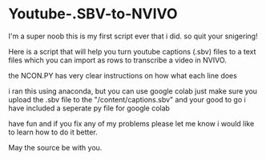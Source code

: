 # Youtube-.SBV-to-NVIVO
I'm a super noob this is my first script ever that i did. so quit your snigering!

Here is a script that will help you turn youtube captions (.sbv) files to a text files which you can import as rows to transcribe a video in NVIVO. 

the NCON.PY has very clear instructions on how what each line does 

i ran this using anaconda, but you can use google colab just make sure you upload the .sbv file to the "/content/captions.sbv" and your good to go i have included a seperate py file for google colab

have fun and if you fix any of my problems please let me know i would like to learn how to do it better.

May the source be with you. 
